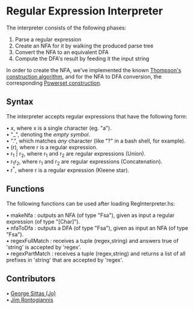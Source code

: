 # Regular Expression Interpreter

The interpreter consists of the following phases:

1. Parse a regular expression
2. Create an NFA for it by walking the produced parse tree
3. Convert the NFA to an equivalent DFA
4. Compute the DFA's result by feeding it the input string

In order to create the NFA, we've implemented the known [Thompson's construction algorithm](https://en.wikipedia.org/wiki/Thompson%27s_construction),
and for the NFA to DFA conversion, the corresponding [Powerset construction](https://en.wikipedia.org/wiki/Powerset_construction).

## Syntax

The interpreter accepts regular expressions that have the following form:

• x, where x is a single character (eg. "a").\
• "\_", denoting the _empty symbol_.\
• ".", which matches _any_ character (like "?" in a bash shell, for example).\
• (r), where r is a regular expression.\
• r<sub>1</sub> | r<sub>2</sub>, where r<sub>1</sub> and r<sub>2</sub> are regular expressions (Union).\
• r<sub>1</sub>r<sub>2</sub>, where r<sub>1</sub> and r<sub>2</sub> are regular expressions (Concatenation).\
• r<sup>*</sup>, where r is a regular expression (Kleene star).

## Functions

The following functions can be used after loading RegInterpreter.hs:

• makeNfa : outputs an NFA (of type "Fsa"), given as input a regular expression (of type "[Char]").\
• nfaToDfa : outputs a DFA (of type "Fsa"), given as input an NFA (of type "Fsa").\
• regexFullMatch : receives a tuple (regex,string) and answers true of 'string' is accepted by 'regex'.\
• regexPartMatch : receives a tuple (regex,string) and returns a list of all prefixes in 'string' that are accepted by 'regex'.

## Contributors

• [George Sittas (Jo)](https://github.com/GeorgeSittas)\
• [Jim Rontogiannis](https://github.com/rondojim)
